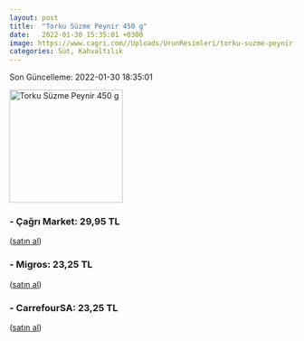 ```yaml
---
layout: post
title:  "Torku Süzme Peynir 450 g"
date:   2022-01-30 15:35:01 +0300
image: https://www.cagri.com//Uploads/UrunResimleri/torku-suzme-peynir-450-gr-9960.jpg
categories: Süt, Kahvaltılık
---
```


Son Güncelleme: 2022-01-30 18:35:01

<img src="https://www.cagri.com//Uploads/UrunResimleri/torku-suzme-peynir-450-gr-9960.jpg" width="200" alt="Torku Süzme Peynir 450 g" />


### - Çağrı Market: 29,95 TL
 (<a target="_blank" href="https://www.cagri.com/torku-suzme-peynir-450-gr">satın al</a>)
### - Migros: 23,25 TL
 (<a target="_blank" href="https://www.migros.com.tr/torku-suzme-peynir-450-g-p-98e102">satın al</a>)
### - CarrefourSA: 23,25 TL
 (<a target="_blank" href="https://www.carrefoursa.com/torku-suzme-peynir-450-g-p-30149074">satın al</a>)
